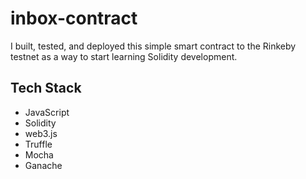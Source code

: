 # inbox-contract

I built, tested, and deployed this simple smart contract to the Rinkeby testnet as a way to start learning Solidity development.

## Tech Stack
- JavaScript
- Solidity
- web3.js
- Truffle
- Mocha
- Ganache

